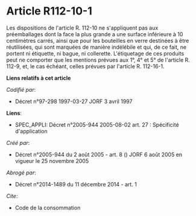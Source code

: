 # Article R112-10-1

Les dispositions de l'article R. 112-10 ne s'appliquent pas aux préemballages dont la face la plus grande a une surface
inférieure à 10 centimètres carrés, ainsi que pour les bouteilles en verre destinées à être réutilisées, qui sont marquées de
manière indélébile et qui, de ce fait, ne portent ni étiquette, ni bague, ni collerette. L'étiquetage de ces produits peut ne
comporter que les mentions prévues aux 1°, 4° et 5° de l'article R. 112-9, et, le cas échéant, celles prévues par l'article
R. 112-16-1.

**Liens relatifs à cet article**

_Codifié par_:

  - Décret n°97-298 1997-03-27 JORF 3 avril 1997

**Liens**:

  - SPEC_APPLI: Décret n°2005-944 2005-08-02 art. 27 : Spécificité d'application

_Créé par_:

  - Décret n°2005-944 du 2 août 2005 - art. 8 () JORF 6 août 2005 en vigueur le 25 novembre 2005

_Abrogé par_:

  - Décret n°2014-1489 du 11 décembre 2014 - art. 1

_Cite_:

  - Code de la consommation
